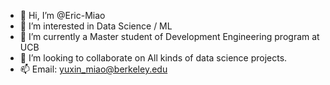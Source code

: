 - 👋 Hi, I’m @Eric-Miao
- 👀 I’m interested in Data Science / ML
- 🌱 I’m currently a Master student of Development Engineering program at UCB
- 💞️ I’m looking to collaborate on All kinds of data science projects.
- 📫 Email: yuxin_miao@berkeley.edu

<!---
Eric-Miao/Eric-Miao is a ✨ special ✨ repository because its `README.md` (this file) appears on your GitHub profile.
You can click the Preview link to take a look at your changes.
--->
